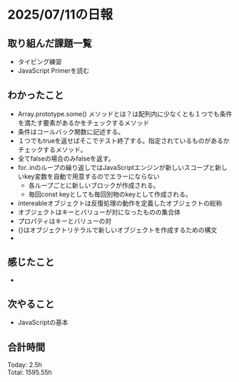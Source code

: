 # 2025/07/11の日報
## 取り組んだ課題一覧
* タイピング練習
* JavaScript Primerを読む
## わかったこと 
*  Array.prototype.some() メソッドとは？は配列内に少なくとも１つでも条件を満たす要素があるかをチェックするメソッド
  * 条件はコールバック関数に記述する。
  * １つでもtrueを返せばそこでテスト終了する。指定されているものがあるかチェックするメソッド。
  * 全てfalseの場合のみfalseを返す。
* for..inのループの繰り返しではJavaScriptエンジンが新しいスコープと新しいkey変数を自動で用意するのでエラーにならない
  * 各ループごとに新しいブロックが作成される。
  * 毎回const keyとしても毎回別物のkeyとして作成される。
* intereableオブジェクトは反復処理の動作を定義したオブジェクトの総称
* オブジェクトはキーとバリューが対になったものの集合体
* プロパティはキーとバリューの対
* {}はオブジェクトリテラルで新しいオブジェクトを作成するための構文
*        
## 感じたこと
* 
## 次やること
* JavaScriptの基本
##  合計時間 
Today: 2.5h<br>
Total: 1595.55h

